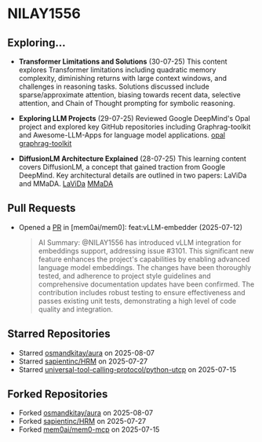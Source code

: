 # NILAY1556

## Exploring...
- **Transformer Limitations and Solutions** (30-07-25)
  This content explores Transformer limitations including quadratic memory complexity, diminishing returns with large context windows, and challenges in reasoning tasks. Solutions discussed include sparse/approximate attention, biasing towards recent data, selective attention, and Chain of Thought prompting for symbolic reasoning.

- **Exploring LLM Projects** (29-07-25)
  Reviewed Google DeepMind's Opal project and explored key GitHub repositories including Graphrag-toolkit and Awesome-LLM-Apps for language model applications.
  [opal](https://opal.withgoogle.com/)
  [graphrag-toolkit](https://github.com/awslabs/graphrag-toolkit)

- **DiffusionLM Architecture Explained** (28-07-25)
  This learning content covers DiffusionLM, a concept that gained traction from Google DeepMind. Key architectural details are outlined in two papers: LaViDa and MMaDA.
  [LaViDa](https://arxiv.org/abs/2505.16839)
  [MMaDA](https://arxiv.org/abs/2505.15809)

## Pull Requests
- Opened a [PR](https://github.com/mem0ai/mem0/pull/3141) in [mem0ai/mem0]: feat:vLLM-embedder (2025-07-12)
  > AI Summary: @NILAY1556 has introduced vLLM integration for embeddings support, addressing issue #3101. This significant new feature enhances the project's capabilities by enabling advanced language model embeddings. The changes have been thoroughly tested, and adherence to project style guidelines and comprehensive documentation updates have been confirmed. The contribution includes robust testing to ensure effectiveness and passes existing unit tests, demonstrating a high level of code quality and integration.

## Starred Repositories
- Starred [osmandkitay/aura](https://github.com/osmandkitay/aura) on 2025-08-07
- Starred [sapientinc/HRM](https://github.com/sapientinc/HRM) on 2025-07-27
- Starred [universal-tool-calling-protocol/python-utcp](https://github.com/universal-tool-calling-protocol/python-utcp) on 2025-07-15

## Forked Repositories
- Forked [osmandkitay/aura](https://github.com/NILAY1556/aura) on 2025-08-07
- Forked [sapientinc/HRM](https://github.com/NILAY1556/HRM) on 2025-07-27
- Forked [mem0ai/mem0-mcp](https://github.com/NILAY1556/mem0-mcp) on 2025-07-15

